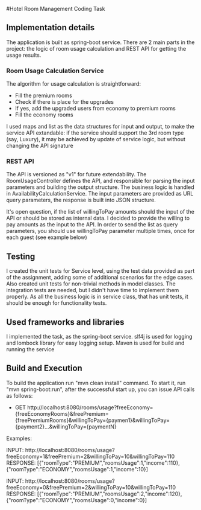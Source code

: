 #Hotel Room Management Coding Task

## Implementation details
The application is built as spring-boot service.
There are 2 main parts in the project: the logic of room usage calculation and REST API for getting the usage results.

### Room Usage Calculation Service
The algorithm for usage calculation is straightforward:
 * Fill the premium rooms
 * Check if there is place for the upgrades
 * If yes, add the upgraded users from economy to premium rooms
 * Fill the economy rooms
 
I used maps and list as the data structures for input and output, to make the service API extandable: if the service should support the 3rd room type (say, Luxury), it may be achieved by update of service logic, but without changing the API signature

### REST API
The API is versioned as "v1" for future extendability.
The RoomUsageController defines the API, and responsible for parsing the input parameters and building the output structure. The business logic is handled in AvailabilityCalculationService. The input parameters are provided as URL query parameters, the response is built into JSON structure.

It's open question, if the list of willingToPay amounts should the input of the API or should be stored as internal data. I decided to provide the willing to pay amounts as the input to the API. In order to send the list as query parameters, you should use willingToPay parameter multiple times, once for each guest (see example below)

## Testing
I created the unit tests for Service level, using the test data provided as part of the assignment, adding some of additional scenarios for the edge cases. 
Also created unit tests for non-trivial methods in model classes. The integration tests are needed, but I didn't have time to implement them properly.
As all the business logic is in service class, that has unit tests, it should be enough for functionality tests.

## Used frameworks and libraries
I implemented the task, as the spring-boot service.
slf4j is used for logging and lombock library for easy logging setup.
Maven is used for build and running the service

## Build and Execution
To build the application run "mvn clean install" command.
To start it, run "mvn spring-boot:run", after the successful start up, you can issue API calls as follows:
* GET http://localhost:8080/rooms/usage?freeEconomy={freeEconomyRooms}&freePremium={freePremiumRooms}&willingToPay={paymen1}&willingToPay={payment2}...&willingToPay={paymentN}

Examples:

   INPUT: http://localhost:8080/rooms/usage?freeEconomy=1&freePremium=2&willingToPay=10&willingToPay=110  
   RESPONSE: [{"roomType":"PREMIUM","roomsUsage":1,"income":110},{"roomType":"ECONOMY","roomsUsage":1,"income":10}]
 
   INPUT: http://localhost:8080/rooms/usage?freeEconomy=0&freePremium=2&willingToPay=10&willingToPay=110  
   RESPONSE: [{"roomType":"PREMIUM","roomsUsage":2,"income":120},{"roomType":"ECONOMY","roomsUsage":0,"income":0}]
   